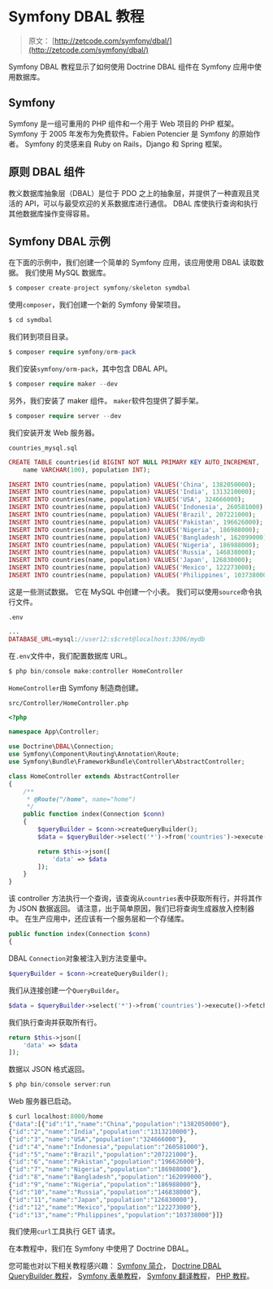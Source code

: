 # Symfony DBAL 教程

> 原文： [http://zetcode.com/symfony/dbal/](http://zetcode.com/symfony/dbal/)

Symfony DBAL 教程显示了如何使用 Doctrine DBAL 组件在 Symfony 应用中使用数据库。

## Symfony

Symfony 是一组可重用的 PHP 组件和一个用于 Web 项目的 PHP 框架。 Symfony 于 2005 年发布为免费软件。Fabien Potencier 是 Symfony 的原始作者。 Symfony 的灵感来自 Ruby on Rails，Django 和 Spring 框架。

## 原则 DBAL 组件

教义数据库抽象层（DBAL）是位于 PDO 之上的抽象层，并提供了一种直观且灵活的 API，可以与最受欢迎的关系数据库进行通信。 DBAL 库使执行查询和执行其他数据库操作变得容易。

## Symfony DBAL 示例

在下面的示例中，我们创建一个简单的 Symfony 应用，该应用使用 DBAL 读取数据。 我们使用 MySQL 数据库。

```php
$ composer create-project symfony/skeleton symdbal

```

使用`composer`，我们创建一个新的 Symfony 骨架项目。

```php
$ cd symdbal

```

我们转到项目目录。

```php
$ composer require symfony/orm-pack

```

我们安装`symfony/orm-pack`，其中包含 DBAL API。

```php
$ composer require maker --dev

```

另外，我们安装了 maker 组件。 `maker`软件包提供了脚手架。

```php
$ composer require server --dev

```

我们安装开发 Web 服务器。

`countries_mysql.sql`

```php
CREATE TABLE countries(id BIGINT NOT NULL PRIMARY KEY AUTO_INCREMENT, 
    name VARCHAR(100), population INT);

INSERT INTO countries(name, population) VALUES('China', 1382050000);
INSERT INTO countries(name, population) VALUES('India', 1313210000);
INSERT INTO countries(name, population) VALUES('USA', 324666000);
INSERT INTO countries(name, population) VALUES('Indonesia', 260581000);
INSERT INTO countries(name, population) VALUES('Brazil', 207221000);
INSERT INTO countries(name, population) VALUES('Pakistan', 196626000);
INSERT INTO countries(name, population) VALUES('Nigeria', 186988000);
INSERT INTO countries(name, population) VALUES('Bangladesh', 162099000);
INSERT INTO countries(name, population) VALUES('Nigeria', 186988000);
INSERT INTO countries(name, population) VALUES('Russia', 146838000);
INSERT INTO countries(name, population) VALUES('Japan', 126830000);
INSERT INTO countries(name, population) VALUES('Mexico', 122273000);
INSERT INTO countries(name, population) VALUES('Philippines', 103738000);

```

这是一些测试数据。 它在 MySQL 中创建一个小表。 我们可以使用`source`命令执行文件。

`.env`

```php
...
DATABASE_URL=mysql://user12:s$cret@localhost:3306/mydb

```

在`.env`文件中，我们配置数据库 URL。

```php
$ php bin/console make:controller HomeController

```

`HomeController`由 Symfony 制造商创建。

`src/Controller/HomeController.php`

```php
<?php

namespace App\Controller;

use Doctrine\DBAL\Connection;
use Symfony\Component\Routing\Annotation\Route;
use Symfony\Bundle\FrameworkBundle\Controller\AbstractController;

class HomeController extends AbstractController
{
    /**
     * @Route("/home", name="home")
     */
    public function index(Connection $conn)
    {
        $queryBuilder = $conn->createQueryBuilder();
        $data = $queryBuilder->select('*')->from('countries')->execute()->fetchAll();

        return $this->json([
            'data' => $data
        ]);
    }
}

```

该 controller 方法执行一个查询，该查询从`countries`表中获取所有行，并将其作为 JSON 数据返回。 请注意，出于简单原因，我们已将查询生成器放入控制器中。 在生产应用中，还应该有一个服务层和一个存储库。

```php
public function index(Connection $conn)
{

```

DBAL `Connection`对象被注入到方法变量中。

```php
$queryBuilder = $conn->createQueryBuilder();

```

我们从连接创建一个`QueryBuilder`。

```php
$data = $queryBuilder->select('*')->from('countries')->execute()->fetchAll();

```

我们执行查询并获取所有行。

```php
return $this->json([
    'data' => $data
]);

```

数据以 JSON 格式返回。

```php
$ php bin/console server:run

```

Web 服务器已启动。

```php
$ curl localhost:8000/home
{"data":[{"id":"1","name":"China","population":"1382050000"},
{"id":"2","name":"India","population":"1313210000"},
{"id":"3","name":"USA","population":"324666000"},
{"id":"4","name":"Indonesia","population":"260581000"},
{"id":"5","name":"Brazil","population":"207221000"},
{"id":"6","name":"Pakistan","population":"196626000"},
{"id":"7","name":"Nigeria","population":"186988000"},
{"id":"8","name":"Bangladesh","population":"162099000"},
{"id":"9","name":"Nigeria","population":"186988000"},
{"id":"10","name":"Russia","population":"146838000"},
{"id":"11","name":"Japan","population":"126830000"},
{"id":"12","name":"Mexico","population":"122273000"},
{"id":"13","name":"Philippines","population":"103738000"}]}

```

我们使用`curl`工具执行 GET 请求。

在本教程中，我们在 Symfony 中使用了 Doctrine DBAL。

您可能也对以下相关教程感兴趣： [Symfony 简介](/symfony/intro/)， [Doctrine DBAL QueryBuilder 教程](/doctrine/querybuilder/)， [Symfony 表单教程](/symfony/form/)， [Symfony 翻译教程](/symfony/translation/)， [PHP 教程](/lang/php/)。